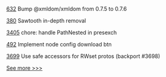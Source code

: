 
[632](https://github.com/hyperledger-labs/blockchain-carbon-accounting/pull/632) Bump @xmldom/xmldom from 0.7.5 to 0.7.6

[380](https://github.com/hyperledger-labs/private-data-objects/pull/380) Sawtooth in-depth removal

[3405](https://github.com/hyperledger/aries-framework-go/pull/3405) chore: handle PathNested in presexch

[492](https://github.com/hyperledger/cello/pull/492) Implement node config download btn

[3699](https://github.com/hyperledger/fabric/pull/3699) Use safe accessors for RWset protos (backport #3698)


[See more >>>](https://start-here.hyperledger.org/pull-requests)
